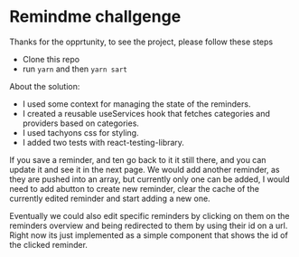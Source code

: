 
# Remindme challgenge

Thanks for the opprtunity, to see the project, please follow these steps

  - Clone this repo
  - run `yarn` and then `yarn sart`


About the solution:
  - I used some context for managing the state of the reminders.
  - I created a reusable useServices hook that fetches categories and providers based on categories.
  - I used tachyons css for styling.
  - I added two tests with react-testing-library.

If you save a reminder, and ten go back to it it still there, and you can update it and see it in the next page. We would add another reminder, as they are pushed into an array, but currently only one can be added, I would need to add abutton to create new reminder, clear the cache of the currently edited reminder and start adding a new one.

Eventually we could also edit specific reminders by clicking on them on the reminders overview and being redirected to them by using their id on a url. Right now its just implemented as a simple component that shows the id of the clicked reminder.
